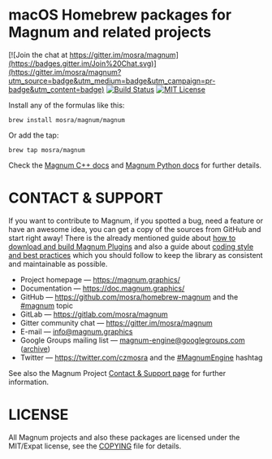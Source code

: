 macOS Homebrew packages for Magnum and related projects
=======================================================

[![Join the chat at https://gitter.im/mosra/magnum](https://badges.gitter.im/Join%20Chat.svg)](https://gitter.im/mosra/magnum?utm_source=badge&utm_medium=badge&utm_campaign=pr-badge&utm_content=badge)
[![Build Status](https://travis-ci.org/mosra/homebrew-magnum.svg?branch=master)](https://travis-ci.org/mosra/homebrew-magnum)
[![MIT License](https://img.shields.io/badge/license-MIT-green.svg)](https://opensource.org/licenses/MIT)

Install any of the formulas like this:

    brew install mosra/magnum/magnum

Or add the tap:

    brew tap mosra/magnum

Check the [Magnum C++ docs](https://doc.magnum.graphics/magnum/building.html#building-packages-brew)
and [Magnum Python docs](https://doc.magnum.graphics/python/building.html#homebrew-formulas-for-macos)
for further details.

CONTACT & SUPPORT
=================

If you want to contribute to Magnum, if you spotted a bug, need a feature or
have an awesome idea, you can get a copy of the sources from GitHub and start
right away! There is the already mentioned guide about
[how to download and build Magnum Plugins](https://doc.magnum.graphics/magnum/building-plugins.html)
and also a guide about [coding style and best practices](https://doc.magnum.graphics/magnum/coding-style.html)
which you should follow to keep the library as consistent and maintainable as
possible.

-   Project homepage — https://magnum.graphics/
-   Documentation — https://doc.magnum.graphics/
-   GitHub — https://github.com/mosra/homebrew-magnum and the
    [#magnum](https://github.com/topics/magnum) topic
-   GitLab — https://gitlab.com/mosra/magnum
-   Gitter community chat — https://gitter.im/mosra/magnum
-   E-mail — info@magnum.graphics
-   Google Groups mailing list — magnum-engine@googlegroups.com
    ([archive](https://groups.google.com/forum/#!forum/magnum-engine))
-   Twitter — https://twitter.com/czmosra and the
    [#MagnumEngine](https://twitter.com/hashtag/MagnumEngine) hashtag

See also the Magnum Project [Contact & Support page](https://magnum.graphics/contact/)
for further information.

LICENSE
=======

All Magnum projects and also these packages are licensed under the MIT/Expat
license, see the [COPYING](COPYING) file for details.
